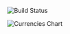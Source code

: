 ![Build Status](https://travis-ci.org/linuxenko/unzip-pb.svg?branch=build)


![Currencies Chart](https://rawgit.com/linuxenko/unzip-pb/master/last_year.svg)
